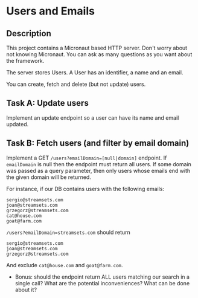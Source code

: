 # Users and Emails

## Description
This project contains a Micronaut based HTTP server. Don't worry about not knowing Micronaut. You can ask as many questions as you want about the framework.

The server stores Users. A User has an identifier, a name and an email.

You can create, fetch and delete (but not update) users.

## Task A: Update users
Implement an update endpoint so a user can have its name and email updated.

## Task B: Fetch users (and filter by email domain)
Implement a GET `/users?emailDomain=[null|domain]` endpoint. If `emailDomain` is null then the endpoint must return all users. If some domain was passed as a query parameter, then only users whose emails end with the given domain will be returned.

For instance, if our DB contains users with the following emails:
```
sergio@streamsets.com
joan@streamsets.com
grzegorz@streamsets.com
cat@house.com
goat@farm.com
```

`/users?emailDomain=streamsets.com` should return

```
sergio@streamsets.com
joan@streamsets.com
grzegorz@streamsets.com
```

And exclude `cat@house.com` and `goat@farm.com`.

- Bonus: should the endpoint return ALL users matching our search in a single call? What are the potential inconveniences? What can be done about it?

